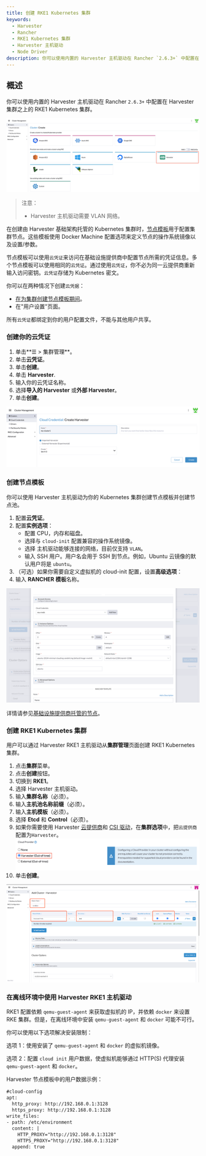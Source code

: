 ```yaml
---
title: 创建 RKE1 Kubernetes 集群
keywords:
  - Harvester
  - Rancher
  - RKE1 Kubernetes 集群
  - Harvester 主机驱动
  - Node Driver
description: 你可以使用内置的 Harvester 主机驱动在 Rancher `2.6.3+` 中配置在 Harvester 集群之上的 RKE1 Kubernetes 集群。
---
```


## 概述

你可以使用内置的 Harvester 主机驱动在 Rancher `2.6.3+` 中配置在 Harvester 集群之上的 RKE1 Kubernetes 集群。

![rke1-cluster](../assets/rke1-node-driver.png)

> 注意：
> - Harvester 主机驱动需要 VLAN 网络。

在创建由 Harvester 基础架构托管的 Kubernetes 集群时，[节点模板](https://rancher.com/docs/rancher/v2.6/en/cluster-provisioning/rke-clusters/node-pools/#node-templates)用于配置集群节点。这些模板使用 Docker Machine 配置选项来定义节点的操作系统镜像以及设置/参数。

节点模板可以使用`云凭证`来访问在基础设施提供商中配置节点所需的凭证信息。多个节点模板可以使用相同的`云凭证`。通过使用`云凭证`，你不必为同一云提供商重新输入访问密钥。`云凭证`存储为 Kubernetes 密文。

你可以在两种情况下创建`云凭据`：

- [在为集群创建节点模板期间](https://rancher.com/docs/rancher/v2.6/en/cluster-provisioning/rke-clusters/node-pools/#node-templates)。
- 在"用户设置"页面。

所有`云凭证`都绑定到你的用户配置文件，不能与其他用户共享。

### 创建你的云凭证

1. 单击**☰ > 集群管理**。
1. 单击**云凭证**。
1. 单击**创建**。
1. 单击 **Harvester**.
1. 输入你的云凭证名称。
1. 选择**导入的 Harvester** 或**外部 Harvester**。
1. 单击**创建**。

![create-harvester-cloud-credentials](../assets/create-cloud-credentials.png)

### 创建节点模板

你可以使用 Harvester 主机驱动为你的 Kubernetes 集群创建节点模板并创建节点池。

1. 配置**云凭证**。
1. 配置**实例选项**：
   * 配置 CPU，内存和磁盘。
   * 选择与 `cloud-init` 配置兼容的操作系统镜像。
   * 选择 主机驱动能够连接的网络，目前仅支持 `VLAN`。
   * 输入 SSH 用户。用户名会用于 SSH 到节点。例如，Ubuntu 云镜像的默认用户将是 `ubuntu`。
1. （可选）如果你需要自定义虚拟机的 cloud-init 配置，设置**高级选项**：
1. 输入 **RANCHER 模板**名称。

![](../assets/node-template.png)

详情请参见[基础设施提供商托管的节点](https://rancher.com/docs/rancher/v2.6/en/cluster-provisioning/rke-clusters/node-pools/)。

### 创建 RKE1 Kubernetes 集群

用户可以通过 Harvester RKE1 主机驱动从**集群管理**页面创建 RKE1 Kubernetes 集群。

1. 点击**集群**菜单。
1. 点击**创建**按钮。
1. 切换到 **RKE1**。
1. 选择 Harvester 主机驱动。
1. 输入**集群名称**（必须）。
1. 输入**主机池名称前缀**（必须）。
1. 输入**主机模板**（必须）。
1. 选择 **Etcd** 和 **Control**（必须）。
1. 如果你需要使用 Harvester [云提供商](/rancher/cloud-provider)和 [CSI 驱动](/rancher/csi-driver)，在**集群选项**中，把`云提供商`配置为`Harvester`。
   ![](../assets/enable-harvester-cloud-provider.png)
1. 单击**创建**。

![create-rke-harvester-cluster](../assets/create-rke-harvester-cluster.png)

### 在离线环境中使用 Harvester RKE1 主机驱动

RKE1 配置依赖 `qemu-guest-agent` 来获取虚拟机的 IP，并依赖 `docker` 来设置 RKE 集群。但是，在离线环境中安装 `qemu-guest-agent` 和 `docker` 可能不可行。

你可以使用以下选项解决安装限制：

选项 1：使用安装了 `qemu-guest-agent` 和 `docker` 的虚拟机镜像。

选项 2：配置 `cloud init` 用户数据，使虚拟机能够通过 HTTP(S) 代理安装 `qemu-guest-agent` 和 `docker`。

Harvester 节点模板中的用户数据示例：
```
#cloud-config
apt:
  http_proxy: http://192.168.0.1:3128
  https_proxy: http://192.168.0.1:3128
write_files:
- path: /etc/environment
  content: |
    HTTP_PROXY="http://192.168.0.1:3128"
    HTTPS_PROXY="http://192.168.0.1:3128"
  append: true
```
